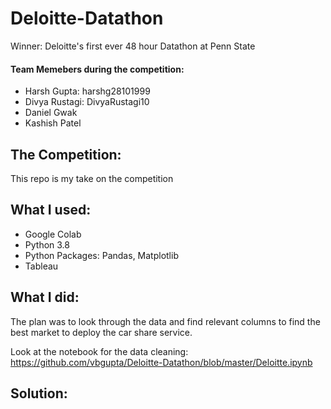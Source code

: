 # Deloitte-Datathon
Winner: Deloitte's first ever 48 hour Datathon at Penn State
#### Team Memebers during the competition:
* Harsh Gupta: harshg28101999
* Divya Rustagi: DivyaRustagi10
* Daniel Gwak
* Kashish Patel


## The Competition:
This repo is my take on the competition

## What I used:
* Google Colab
* Python 3.8
* Python Packages: Pandas, Matplotlib
* Tableau

## What I did:
The plan was to look through the data and find relevant columns to find the best market to deploy the car share service.

Look at the notebook for the data cleaning: https://github.com/vbgupta/Deloitte-Datathon/blob/master/Deloitte.ipynb

## Solution:



